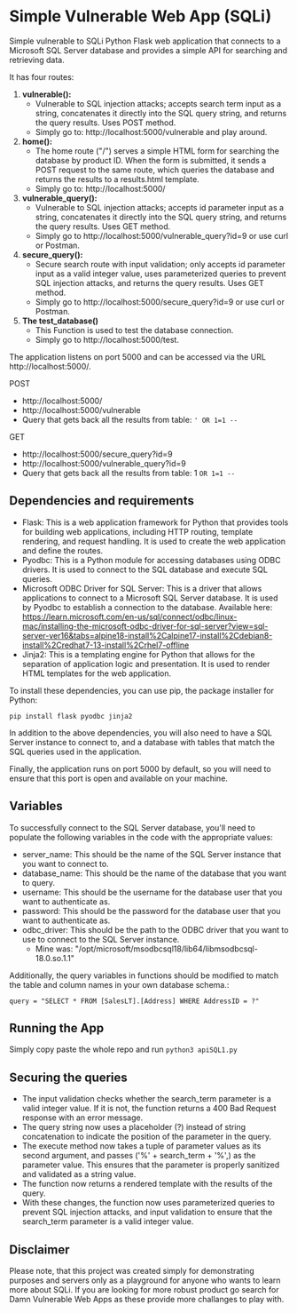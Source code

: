 # Simple Vulnerable Web App (SQLi)
Simple vulnerable to SQLi Python Flask web application that connects to a Microsoft SQL Server database and provides a simple API for searching and retrieving data.

It has four routes:

 1. **vulnerable():** 
    - Vulnerable to SQL injection attacks; accepts search term input as a string, concatenates it directly into the SQL query string, and returns the query results. Uses POST method. 
    - Simply go to: http://localhost:5000/vulnerable and play around.
 2. **home():** 
    - The home route ("/") serves a simple HTML form for searching the database by product ID. When the form is submitted, it sends a POST request to the same route, which queries the database and returns the results to a results.html template. 
    - Simply go to: http://localhost:5000/
3. **vulnerable_query():** 
    - Vulnerable to SQL injection attacks; accepts id parameter input as a string, concatenates it directly into the SQL query string, and returns the query results. Uses GET method. 
    - Simply go to http://localhost:5000/vulnerable_query?id=9 or use curl or Postman.
4. **secure_query():** 
    - Secure search route with input validation; only accepts id parameter input as a valid integer value, uses parameterized queries to prevent SQL injection attacks, and returns the query results. Uses GET method. 
    - Simply go to http://localhost:5000/secure_query?id=9 or use curl or Postman.
5. **The test_database()** 
    - This Function is used to test the database connection. 
    - Simply go to http://localhost:5000/test.

The application listens on port 5000 and can be accessed via the URL http://localhost:5000/.

POST
- http://localhost:5000/
- http://localhost:5000/vulnerable
- Query that gets back all the results from table: ```' OR 1=1 --```

GET
- http://localhost:5000/secure_query?id=9
- http://localhost:5000/vulnerable_query?id=9
- Query that gets back all the results from table: 1 ```OR 1=1 --```
      
## Dependencies and requirements

- Flask: This is a web application framework for Python that provides tools for building web applications, including HTTP routing, template rendering, and request handling. It is used to create the web application and define the routes.
- Pyodbc: This is a Python module for accessing databases using ODBC drivers. It is used to connect to the SQL database and execute SQL queries.
- Microsoft ODBC Driver for SQL Server: This is a driver that allows applications to connect to a Microsoft SQL Server database. It is used by Pyodbc to establish a connection to the database. Available here: https://learn.microsoft.com/en-us/sql/connect/odbc/linux-mac/installing-the-microsoft-odbc-driver-for-sql-server?view=sql-server-ver16&tabs=alpine18-install%2Calpine17-install%2Cdebian8-install%2Credhat7-13-install%2Crhel7-offline
- Jinja2: This is a templating engine for Python that allows for the separation of application logic and presentation. It is used to render HTML templates for the web application.

To install these dependencies, you can use pip, the package installer for Python:

```
pip install flask pyodbc jinja2
```

In addition to the above dependencies, you will also need to have a SQL Server instance to connect to, and a database with tables that match the SQL queries used in the application.

Finally, the application runs on port 5000 by default, so you will need to ensure that this port is open and available on your machine.

## Variables

To successfully connect to the SQL Server database, you'll need to populate the following variables in the code with the appropriate values:

- server_name: This should be the name of the SQL Server instance that you want to connect to.
- database_name: This should be the name of the database that you want to query.
- username: This should be the username for the database user that you want to authenticate as.
- password: This should be the password for the database user that you want to authenticate as.
- odbc_driver: This should be the path to the ODBC driver that you want to use to connect to the SQL Server instance. 
    - Mine was: "/opt/microsoft/msodbcsql18/lib64/libmsodbcsql-18.0.so.1.1"

Additionally, the query variables in functions should be modified to match the table and column names in your own database schema.:

```
query = "SELECT * FROM [SalesLT].[Address] WHERE AddressID = ?"
```

## Running the App

Simply copy paste the whole repo and run ```python3 apiSQL1.py```

## Securing the queries

-  The input validation checks whether the search_term parameter is a valid integer value. If it is not, the function returns a 400 Bad Request response with an error message.
- The query string now uses a placeholder (?) instead of string concatenation to indicate the position of the parameter in the query.
- The execute method now takes a tuple of parameter values as its second argument, and passes ('%' + search_term + '%',) as the parameter value. This ensures that the parameter is properly sanitized and validated as a string value.
- The function now returns a rendered template with the results of the query.
- With these changes, the function now uses parameterized queries to prevent SQL injection attacks, and input validation to ensure that the search_term parameter is a valid integer value.

## Disclaimer
Please note, that this project was created simply for demonstrating purposes and servers only as a playground for anyone who wants to learn more about SQLi. If you are looking for more robust product go search for Damn Vulnerable Web Apps as these provide more challanges to play with.

